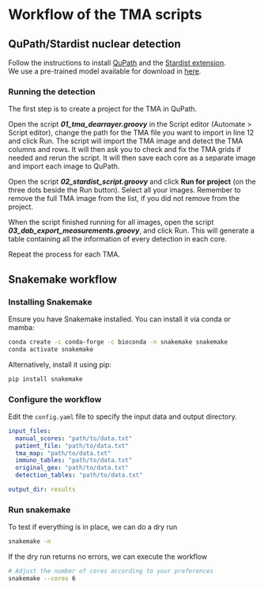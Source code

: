 # Workflow of the TMA scripts

## QuPath/Stardist nuclear detection
Follow the instructions to install [QuPath](https://qupath.github.io/) and 
the [Stardist extension](https://github.com/qupath/qupath-extension-stardist).  
We use a pre-trained model available for download in [here](https://github.com/qupath/models/tree/main/stardist).

### Running the detection

The first step is to create a project for the TMA in QuPath.

Open the script ***01_tma_dearrayer.groovy*** in the Script editor (Automate > Script editor), change the path for the TMA file you want to import in line 12 and click Run. The script will import the TMA image and detect the TMA columns and rows. It will then ask you to check and fix the TMA grids if needed and rerun the script. It will then save each core as a separate image and import each image to QuPath.

Open the script ***02_stardist_script.groovy*** and click **Run for project** (on the three dots beside the Run button). Select all your images. Remember to remove the full TMA image from the list, if you did not remove from the project.

When the script finished running for all images, open the script ***03_dab_export_measurements.groovy***, and click Run. This will generate a table containing all the information of every detection in each core.

Repeat the process for each TMA.

## Snakemake workflow

### Installing Snakemake
Ensure you have Snakemake installed. You can install it via conda or mamba:

```sh
conda create -c conda-forge -c bioconda -n snakemake snakemake
conda activate snakemake
```

Alternatively, install it using pip:
```sh
pip install snakemake
```

### Configure the workflow

Edit the ```config.yaml``` file to specify the input data and output directory.

```yaml
input_files:
  manual_scores: "path/to/data.txt"
  patient_file: "path/to/data.txt"
  tma_map: "path/to/data.txt"
  immuno_tables: "path/to/data.txt"
  original_gex: "path/to/data.txt"
  detection_tables: "path/to/data.txt"

output_dir: results
```

### Run snakemake

To test if everything is in place, we can do a dry run
```sh
snakemake -n
```

If the dry run returns no errors, we can execute the workflow
```sh
# Adjust the number of cores according to your preferences
snakemake --cores 6
```
